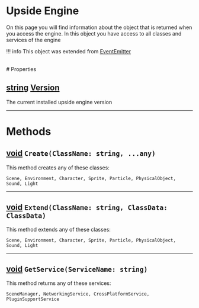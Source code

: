 # Upside Engine

On this page you will find information about the object that is returned when you access the engine.
In this object you have access to all classes and services of the engine

!!! info
    This object was extended from [EventEmitter](Classes/EventEmitter.md)

<br>
# Properties

## [string](https://create.roblox.com/docs/datatypes/string) <u>Version</u>   
The current installed upside engine version

___

# Methods

## [void]() `Create(ClassName: string, ...any)` 
This method creates any of these classes:

` Scene, Environment, Character, Sprite, Particle, PhysicalObject, Sound, Light `

___

## [void]() `Extend(ClassName: string, ClassData: ClassData)` 
This method extends any of these classes:

` Scene, Environment, Character, Sprite, Particle, PhysicalObject, Sound, Light `

___

## [void]() `GetService(ServiceName: string)` 
This method returns any of these services:

` SceneManager, NetworkingService, CrossPlatformService, PluginSupportService `